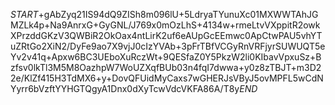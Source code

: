 $START$+gAbZyq21IS94dQ9ZISh8m096lU+5LdryaTYunuXc01MXWWTAhJGMZLk4p+Na9AnrxG+GyGNL/J769x0mOzLhS+4134w+rmeLtvVXppitR2owkXPrzddGKzV3QWBiR2OkOax4ntLirK2uf6eAUpGcEEmwc0ApCtwPAU5vhYTuZRtGo2XiN2/DyFe9ao7X9vjJ0cIzYVAb+3pFrTBfVCGyRnVRFjyrSUWUQT5eYv2v41q+Apxw6BC3UEboXuRczWt+9QESfaZ0Y5PkzW2li0KIbavVpxuSz+Bzfsv0lkTl3M5M8OazhpW7WoUZXqfBUb03n4fqI7dwwa+y0z8zTBJT+m3D22e/KlZf415H3TdMX6+y+DovQFUidMyCaxs7wGHERJsVByJ5ovMPFL5wCdNYyrr6bVzftYYHGTQgyA1Dnx0dXyTcwVdcVKFA86A/T8y$END$